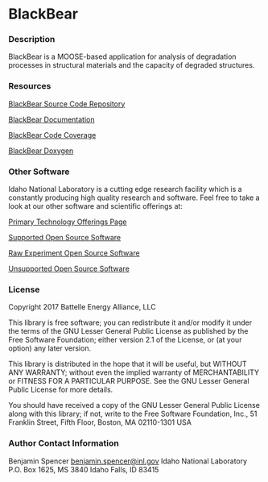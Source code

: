 
BlackBear
=====

### Description
BlackBear is a MOOSE-based application for analysis of degradation processes in structural materials and the capacity of degraded structures.

### Resources
[BlackBear Source Code Repository](https://github.com/idaholab/blackbear)

[BlackBear Documentation](http://mooseframework.org/blackbear/)

[BlackBear Code Coverage](http://mooseframework.org/blackbear/docs/coverage/)

[BlackBear Doxygen](http://mooseframework.org/blackbear/docs/doxygen/)

### Other Software
Idaho National Laboratory is a cutting edge research facility which is a constantly producing high quality research and software. Feel free to take a look at our other software and scientific offerings at:

[Primary Technology Offerings Page](https://www.inl.gov/inl-initiatives/technology-deployment)

[Supported Open Source Software](https://github.com/idaholab)

[Raw Experiment Open Source Software](https://github.com/IdahoLabResearch)

[Unsupported Open Source Software](https://github.com/IdahoLabCuttingBoard)

### License
Copyright 2017 Battelle Energy Alliance, LLC

This library is free software; you can redistribute it and/or
modify it under the terms of the GNU Lesser General Public
License as published by the Free Software Foundation; either
version 2.1 of the License, or (at your option) any later version.

This library is distributed in the hope that it will be useful,
but WITHOUT ANY WARRANTY; without even the implied warranty of
MERCHANTABILITY or FITNESS FOR A PARTICULAR PURPOSE.  See the GNU
Lesser General Public License for more details.

You should have received a copy of the GNU Lesser General Public
License along with this library; if not, write to the Free Software
Foundation, Inc., 51 Franklin Street, Fifth Floor, Boston, MA  02110-1301  USA

### Author Contact Information
Benjamin Spencer
benjamin.spencer@inl.gov
Idaho National Laboratory
P.O. Box 1625, MS 3840
Idaho Falls, ID 83415
